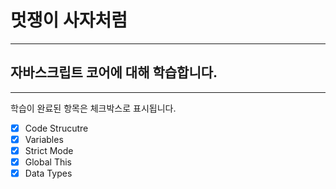 # 멋쟁이 사자처럼

---

## 자바스크립트 코어에 대해 학습합니다.

---

학습이 완료된 항목은 체크박스로 표시됩니다.

- [x] Code Strucutre
- [x] Variables
- [x] Strict Mode
- [x] Global This
- [x] Data Types
